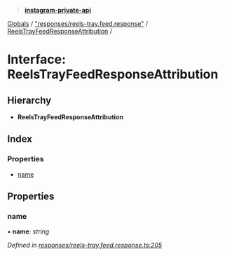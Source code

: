 > **[instagram-private-api](../README.md)**

[Globals](../README.md) / ["responses/reels-tray.feed.response"](../modules/_responses_reels_tray_feed_response_.md) / [ReelsTrayFeedResponseAttribution](_responses_reels_tray_feed_response_.reelstrayfeedresponseattribution.md) /

# Interface: ReelsTrayFeedResponseAttribution

## Hierarchy

* **ReelsTrayFeedResponseAttribution**

## Index

### Properties

* [name](_responses_reels_tray_feed_response_.reelstrayfeedresponseattribution.md#name)

## Properties

###  name

• **name**: *string*

*Defined in [responses/reels-tray.feed.response.ts:205](https://github.com/dilame/instagram-private-api/blob/01eb399/src/responses/reels-tray.feed.response.ts#L205)*